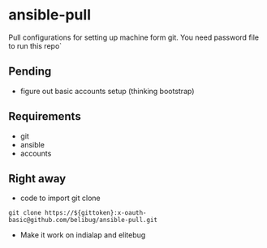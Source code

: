 # ansible-pull

Pull configurations for setting up machine form git. You need password file to run this repo`

## Pending

- figure out basic accounts setup (thinking bootstrap)

## Requirements

- git
- ansible
- accounts

## Right away

- code to import git clone

```
git clone https://${gittoken}:x-oauth-basic@github.com/belibug/ansible-pull.git
```

- Make it work on indialap and elitebug

